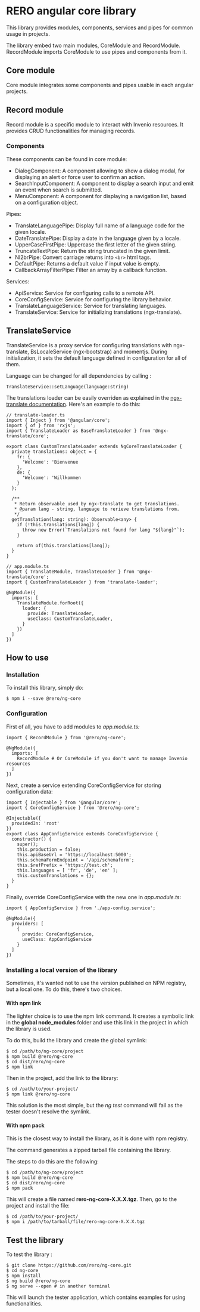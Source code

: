 # RERO angular core library

This library provides modules, components, services and pipes for common usage in projects.

The library embed two main modules, CoreModule and RecordModule. RecordModule imports CoreModule to use pipes and components from it.

## Core module

Core module integrates some components and pipes usable in each angular projects.

## Record module

Record module is a specific module to interact with Invenio resources. It provides CRUD functionalities for managing records.

### Components

These components can be found in core module: 

* DialogComponent: A component allowing to show a dialog modal, for displaying an alert or force user to confirm an action.
* SearchInputComponent: A component to display a search input and emit an event when search is submitted.
* MenuComponent: A component for displaying a navigation list, based on a configuration object.

Pipes: 

* TranslateLanguagePipe: Display full name of a language code for the given locale.
* DateTranslatePipe: Display a date in the language given by a locale.
* UpperCaseFirstPipe: Uppercase the first letter of the given string.
* TruncateTextPipe: Return the string truncated in the given limit.
* Nl2brPipe: Convert carriage returns into `<br>` html tags.
* DefaultPipe: Returns a default value if input value is empty.
* CallbackArrayFilterPipe: Filter an array by a callback function.

Services: 

* ApiService: Service for configuring calls to a remote API.
* CoreConfigService: Service for configuring the library behavior.
* TranslateLanguageService: Service for translating languages.
* TranslateService: Service for initializing translations (ngx-translate).

## TranslateService

TranslateService is a proxy service for configuring translations with ngx-translate, BsLocaleService (ngx-bootstrap) and momentjs. During initialization, it sets the default language defined in configuration for all of them. 

Language can be changed for all dependencies by calling : 

```
TranslateService::setLanguage(language:string)
```

The translations loader can be easily overriden as explained in the [ngx-translate documentation](https://github.com/ngx-translate/core#aot).
Here's an example to do this: 

```
// translate-loader.ts
import { Inject } from '@angular/core';
import { of } from 'rxjs';
import { TranslateLoader as BaseTranslateLoader } from '@ngx-translate/core';

export class CustomTranslateLoader extends NgCoreTranslateLoader {
  private translations: object = {
    fr: {
      'Welcome': 'Bienvenue
    },
    de: {
      'Welcome': 'Willkommen
    }
  };

  /**
   * Return observable used by ngx-translate to get translations.
   * @param lang - string, language to rerieve translations from.
   */
  getTranslation(lang: string): Observable<any> {
    if (!this.translations[lang]) {
      throw new Error(`Translations not found for lang "${lang}"`);
    }
    
    return of(this.translations[lang]);
  }
}

// app.module.ts
import { TranslateModule, TranslateLoader } from '@ngx-translate/core';
import { CustomTranslateLoader } from 'translate-loader';

@NgModule({
  imports: [
    TranslateModule.forRoot({
      loader: {
        provide: TranslateLoader,
        useClass: CustomTranslateLoader,
      }
    })
  ]
})
```


## How to use

### Installation

To install this library, simply do: 

```
$ npm i --save @rero/ng-core
```

### Configuration

First of all, you have to add modules to *app.module.ts:* 

```
import { RecordModule } from '@rero/ng-core';

@NgModule({
  imports: [
    RecordModule # Or CoreModule if you don't want to manage Invenio resources
  ]
})
```

Next, create a service extending CoreConfigService for storing configuration data: 

```
import { Injectable } from '@angular/core';
import { CoreConfigService } from '@rero/ng-core';

@Injectable({
  providedIn: 'root'
})
export class AppConfigService extends CoreConfigService {
  constructor() {
    super();
    this.production = false;
    this.apiBaseUrl = 'https://localhost:5000';
    this.schemaFormEndpoint = '/api/schemaform';
    this.$refPrefix = 'https://test.ch';
    this.languages = [ 'fr', 'de', 'en' ];
    this.customTranslations = {};
  }
}
```

Finally, override CoreConfigService with the new one in *app.module.ts*: 

```
import { AppConfigService } from './app-config.service';

@NgModule({
  providers: [
    {
      provide: CoreConfigService,
      useClass: AppConfigService
    }
  ]
})
```

### Installing a local version of the library

Sometimes, it's wanted not to use the version published on NPM registry, but a local one. To do this, there's two choices.

#### With npm link
The lighter choice is to use the npm link command. It creates a symbolic link in the **global node_modules** folder and use this link in the project in which the library is used.

To do this, build the library and create the global symlink:
```
$ cd /path/to/ng-core/project
$ npm build @rero/ng-core
$ cd dist/rero/ng-core
$ npm link
```

Then in the project, add the link to the library: 
```
$ cd /path/to/your-project/
$ npm link @rero/ng-core
```

This solution is the most simple, but the *ng test* command will fail as the tester doesn't resolve the symlink.

#### With npm pack

This is the closest way to install the library, as it is done with npm registry. 

The command generates a zipped tarball file containing the library.

The steps to do this are the following: 

```
$ cd /path/to/ng-core/project
$ npm build @rero/ng-core
$ cd dist/rero/ng-core
$ npm pack
```

This will create a file named **rero-ng-core-X.X.X.tgz**. Then, go to the project and install the file: 

```
$ cd /path/to/your-project/
$ npm i /path/to/tarball/file/rero-ng-core-X.X.X.tgz
```

## Test the library

To test the library : 

```
$ git clone https://github.com/rero/ng-core.git
$ cd ng-core
$ npm install
$ ng build @rero/ng-core
$ ng serve --open # in another terminal
```

This will launch the tester application, which contains examples for using functionalities.